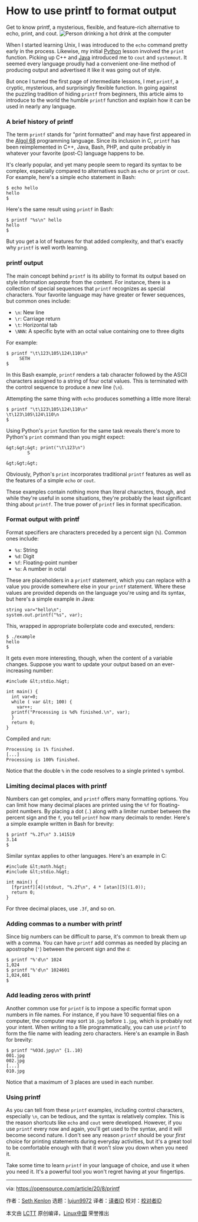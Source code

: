[#]: collector: (lujun9972)
[#]: translator: (robsean)
[#]: reviewer: ( )
[#]: publisher: ( )
[#]: url: ( )
[#]: subject: (How to use printf to format output)
[#]: via: (https://opensource.com/article/20/8/printf)
[#]: author: (Seth Kenlon https://opensource.com/users/seth)

How to use printf to format output
======
Get to know printf, a mysterious, flexible, and feature-rich alternative
to echo, print, and cout.
![Person drinking a hot drink at the computer][1]

When I started learning Unix, I was introduced to the `echo` command pretty early in the process. Likewise, my initial [Python][2] lesson involved the `print` function. Picking up C++ and [Java][2] introduced me to `cout` and `systemout`. It seemed every language proudly had a convenient one-line method of producing output and advertised it like it was going out of style.

But once I turned the first page of intermediate lessons, I met `printf`, a cryptic, mysterious, and surprisingly flexible function. In going against the puzzling tradition of hiding `printf` from beginners, this article aims to introduce to the world the humble `printf` function and explain how it can be used in nearly any language.

### A brief history of printf

The term `printf` stands for "print formatted" and may have first appeared in the [Algol 68][3] programming language. Since its inclusion in C, `printf` has been reimplemented in C++, Java, Bash, PHP, and quite probably in whatever your favorite (post-C) language happens to be.

It's clearly popular, and yet many people seem to regard its syntax to be complex, especially compared to alternatives such as `echo` or `print` or `cout`. For example, here's a simple echo statement in Bash:


```
$ echo hello
hello
$
```

Here's the same result using `printf` in Bash:


```
$ printf "%s\n" hello
hello
$
```

But you get a lot of features for that added complexity, and that's exactly why `printf` is well worth learning.

### printf output

The main concept behind `printf` is its ability to format its output based on style information _separate_ from the content. For instance, there is a collection of special sequences that `printf` recognizes as special characters. Your favorite language may have greater or fewer sequences, but common ones include:

  * `\n`: New line
  * `\r`: Carriage return
  * `\t`: Horizontal tab
  * `\NNN`: A specific byte with an octal value containing one to three digits



For example:


```
$ printf "\t\123\105\124\110\n"
     SETH
$
```

In this Bash example, `printf` renders a tab character followed by the ASCII characters assigned to a string of four octal values. This is terminated with the control sequence to produce a new line (`\n`).

Attempting the same thing with `echo` produces something a little more literal:


```
$ printf "\t\123\105\124\110\n"
\t\123\105\124\110\n
$
```

Using Python's `print` function for the same task reveals there's more to Python's `print` command than you might expect:


```
&gt;&gt;&gt; print("\t\123\n")
        S

&gt;&gt;&gt;
```

Obviously, Python's `print` incorporates traditional `printf` features as well as the features of a simple `echo` or `cout`.

These examples contain nothing more than literal characters, though, and while they're useful in some situations, they're probably the least significant thing about `printf`. The true power of `printf` lies in format specification.

### Format output with printf

Format specifiers are characters preceded by a percent sign (`%`).
Common ones include:

  * `%s`: String
  * `%d`: Digit
  * `%f`: Floating-point number
  * `%o`: A number in octal



These are placeholders in a `printf` statement, which you can replace with a value you provide somewhere else in your `printf` statement. Where these values are provided depends on the language you're using and its syntax, but here's a simple example in Java:


```
string var="hello\n";
system.out.printf("%s", var);
```

This, wrapped in appropriate boilerplate code and executed, renders:


```
$ ./example
hello
$
```

It gets even more interesting, though, when the content of a variable changes. Suppose you want to update your output based on an ever-increasing number:


```
#include &lt;stdio.h&gt;

int main() {
  int var=0;
  while ( var &lt; 100) {
    var++;
  printf("Processing is %d% finished.\n", var);
  }
  return 0;
}
```

Compiled and run:


```
Processing is 1% finished.
[...]
Processing is 100% finished.
```

Notice that the double `%` in the code resolves to a single printed `%` symbol.

### Limiting decimal places with printf

Numbers can get complex, and `printf` offers many formatting options. You can limit how many decimal places are printed using the `%f` for floating-point numbers. By placing a dot (`.`) along with a limiter number between the percent sign and the `f`, you tell `printf` how many decimals to render. Here's a simple example written in Bash for brevity:


```
$ printf "%.2f\n" 3.141519
3.14
$
```

Similar syntax applies to other languages. Here's an example in C:


```
#include &lt;math.h&gt;
#include &lt;stdio.h&gt;

int main() {
  [fprintf][4](stdout, "%.2f\n", 4 * [atan][5](1.0));
  return 0;
}
```

For three decimal places, use `.3f`, and so on.

### Adding commas to a number with printf

Since big numbers can be difficult to parse, it's common to break them up with a comma. You can have `printf` add commas as needed by placing an apostrophe (`'`) between the percent sign and the `d`:


```
$ printf "%'d\n" 1024
1,024
$ printf "%'d\n" 1024601
1,024,601
$
```

### Add leading zeros with printf

Another common use for `printf` is to impose a specific format upon numbers in file names. For instance, if you have 10 sequential files on a computer, the computer may sort `10.jpg` before `1.jpg`, which is probably not your intent. When writing to a file programmatically, you can use `printf` to form the file name with leading zero characters. Here's an example in Bash for brevity:


```
$ printf "%03d.jpg\n" {1..10}
001.jpg
002.jpg
[...]
010.jpg
```

Notice that a maximum of 3 places are used in each number.

### Using printf

As you can tell from these `printf` examples, including control characters, especially `\n`, can be tedious, and the syntax is relatively complex. This is the reason shortcuts like `echo` and `cout` were developed. However, if you use `printf` every now and again, you'll get used to the syntax, and it will become second nature. I don't see any reason `printf` should be your _first_ choice for printing statements during everyday activities, but it's a great tool to be comfortable enough with that it won't slow you down when you need it.

Take some time to learn `printf` in your language of choice, and use it when you need it. It's a powerful tool you won't regret having at your fingertips.

--------------------------------------------------------------------------------

via: https://opensource.com/article/20/8/printf

作者：[Seth Kenlon][a]
选题：[lujun9972][b]
译者：[译者ID](https://github.com/译者ID)
校对：[校对者ID](https://github.com/校对者ID)

本文由 [LCTT](https://github.com/LCTT/TranslateProject) 原创编译，[Linux中国](https://linux.cn/) 荣誉推出

[a]: https://opensource.com/users/seth
[b]: https://github.com/lujun9972
[1]: https://opensource.com/sites/default/files/styles/image-full-size/public/lead-images/coffee_tea_laptop_computer_work_desk.png?itok=D5yMx_Dr (Person drinking a hot drink at the computer)
[2]: https://opensource.com/resources/python
[3]: https://opensource.com/article/20/6/algol68
[4]: http://www.opengroup.org/onlinepubs/009695399/functions/fprintf.html
[5]: http://www.opengroup.org/onlinepubs/009695399/functions/atan.html
